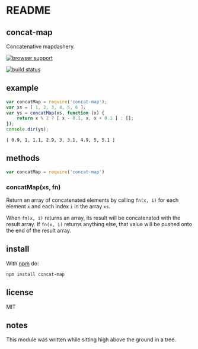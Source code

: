 # README

## concat-map

Concatenative mapdashery.

[![browser support](http://ci.testling.com/substack/node-concat-map.png)](http://ci.testling.com/substack/node-concat-map)

[![build status](https://secure.travis-ci.org/substack/node-concat-map.png)](http://travis-ci.org/substack/node-concat-map)

## example

```javascript
var concatMap = require('concat-map');
var xs = [ 1, 2, 3, 4, 5, 6 ];
var ys = concatMap(xs, function (x) {
    return x % 2 ? [ x - 0.1, x, x + 0.1 ] : [];
});
console.dir(ys);
```

```text
[ 0.9, 1, 1.1, 2.9, 3, 3.1, 4.9, 5, 5.1 ]
```

## methods

```javascript
var concatMap = require('concat-map')
```

### concatMap\(xs, fn\)

Return an array of concatenated elements by calling `fn(x, i)` for each element `x` and each index `i` in the array `xs`.

When `fn(x, i)` returns an array, its result will be concatenated with the result array. If `fn(x, i)` returns anything else, that value will be pushed onto the end of the result array.

## install

With [npm](http://npmjs.org) do:

```text
npm install concat-map
```

## license

MIT

## notes

This module was written while sitting high above the ground in a tree.

